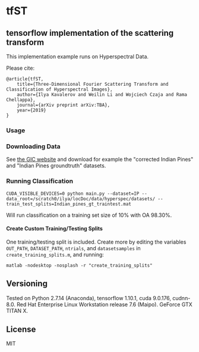 
# tfST

## tensorflow implementation of the scattering transform

This implementation example runs on Hyperspectral Data.

Please cite:

```
@article{tfST,
	title={Three-Dimensional Fourier Scattering Transform and Classification of Hyperspectral Images},
	author={Ilya Kavalerov and Weilin Li and Wojciech Czaja and Rama Chellappa},
	journal={arXiv preprint arXiv:TBA},
	year={2019}
}
```


### Usage

### Downloading Data

See [the GIC website](http://www.ehu.eus/ccwintco/index.php/Hyperspectral_Remote_Sensing_Scenes) and download for example the "corrected Indian Pines" and "Indian Pines groundtruth" datasets.

### Running Classification

```
CUDA_VISIBLE_DEVICES=0 python main.py --dataset=IP --data_root=/scratch0/ilya/locDoc/data/hyperspec/datasets/ --train_test_splits=Indian_pines_gt_traintest.mat
```

Will run classification on a training set size of 10\% with OA 98.30\%.

#### Create Custom Training/Testing Splits

One training/testing split is included. Create more by editing the variables `OUT_PATH`, `DATASET_PATH`, `ntrials`, and `datasetsamples` in `create_training_splits.m`, and running:

```
matlab -nodesktop -nosplash -r "create_training_splits"
```

## Versioning

Tested on Python 2.7.14 (Anaconda), tensorflow 1.10.1, cuda 9.0.176, cudnn-8.0. Red Hat Enterprise Linux Workstation release 7.6 (Maipo). GeForce GTX TITAN X.

## License

MIT

